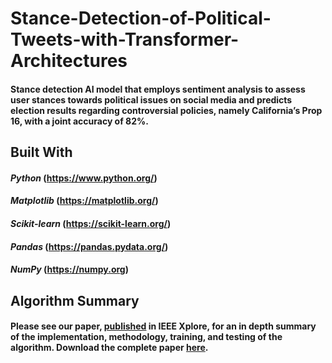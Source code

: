 # Stance-Detection-of-Political-Tweets-with-Transformer-Architectures
#### Stance detection AI model that employs sentiment analysis to assess user stances towards political issues on social media and predicts election results regarding controversial policies, namely California’s Prop 16, with a joint accuracy of 82%.

## Built With 
#### *Python* (https://www.python.org/)
#### *Matplotlib* (https://matplotlib.org/)
#### *Scikit-learn* (https://scikit-learn.org/)
#### *Pandas* (https://pandas.pydata.org/)
#### *NumPy* (https://numpy.org) 

## Algorithm Summary
#### Please see our paper, [published](https://ieeexplore.ieee.org/document/9952951) in IEEE Xplore, for an in depth summary of the implementation, methodology, training, and testing of the algorithm. Download the complete paper [here](https://drive.google.com/file/d/1023BaQfXEqCPP_hXNdtcU4aYn2UcBy7U/view?usp=sharing).
